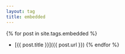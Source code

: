 ```yaml
---
layout: tag
title: embedded
---
```


{% for post in site.tags.embedded %}
- [{{ post.title }}]({{ post.url }})
{% endfor %}